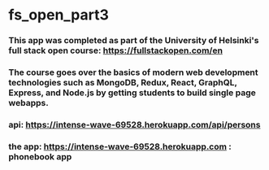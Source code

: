 # fs_open_part3

### This app was completed as part of the University of Helsinki's full stack open course: https://fullstackopen.com/en

### The course goes over the basics of modern web development technologies such as MongoDB, Redux, React, GraphQL, Express, and Node.js by getting students to build single page webapps.

### api: https://intense-wave-69528.herokuapp.com/api/persons
### the app: https://intense-wave-69528.herokuapp.com : phonebook app
